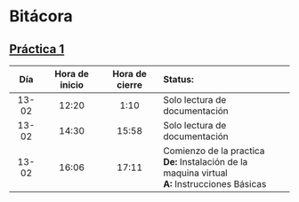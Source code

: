 #   Bitácora

##  [Práctica 1](Practica1/Practica1.md)

|  Día  | Hora de inicio | Hora de cierre | Status: |
| :---: | :------------: | :------------: | :----- |
| 13-02 | 12:20 | 1:10 | Solo lectura de documentación |
| 13-02 | 14:30 | 15:58 | Solo lectura de documentación |
| 13-02 | 16:06 | 17:11 | Comienzo de la practica <br /> **De:** Instalación de la maquina virtual<br /> **A:** Instrucciones Básicas |


